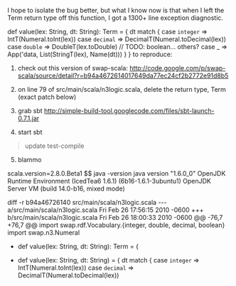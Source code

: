 I hope to isolate the bug better, but what I know now
is that when I left the Term return type off this function,
I got a 1300+ line exception diagnostic.

  def value(lex: String, dt: String): Term = {
    dt match {
      case `integer` => IntT(Numeral.toInt(lex))
      case `decimal` => DecimalT(Numeral.toDecimal(lex))
      case `double` => DoubleT(lex.toDouble)
      // TODO: boolean... others?
      case _ => App('data, List(StringT(lex), Name(dt)))
    }
  }
to reproduce:

1. check out this version of swap-scala:
http://code.google.com/p/swap-scala/source/detail?r=b94a4672614017649da77ec24cf2b2772e91d8b5

2. on line 79 of src/main/scala/n3logic.scala, delete the return type, Term
   (exact patch below)

3. grab sbt http://simple-build-tool.googlecode.com/files/sbt-launch-0.7.1.jar

4. start sbt
> update
> test-compile

5. blammo

scala.version=2.8.0.Beta1
$$ java -version
java version "1.6.0_0"
OpenJDK Runtime Environment (IcedTea6 1.6.1) (6b16-1.6.1-3ubuntu1)
OpenJDK Server VM (build 14.0-b16, mixed mode)

diff -r b94a46726140 src/main/scala/n3logic.scala
--- a/src/main/scala/n3logic.scala	Fri Feb 26 17:56:15 2010 -0600
+++ b/src/main/scala/n3logic.scala	Fri Feb 26 18:00:33 2010 -0600
@@ -76,7 +76,7 @@
   import swap.rdf.Vocabulary.{integer, double, decimal, boolean}
   import swap.n3.Numeral
 
-  def value(lex: String, dt: String): Term = {
+  def value(lex: String, dt: String) = {
     dt match {
       case `integer` => IntT(Numeral.toInt(lex))
       case `decimal` => DecimalT(Numeral.toDecimal(lex))
